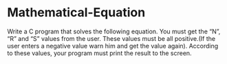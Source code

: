 # Mathematical-Equation
Write a C program that solves the following equation. You must get the “N”, “R” and “S” values from the user. These values must be all positive.(If the user enters a negative value warn him and get the value again). According to these values, your program must print the result to the screen. 
